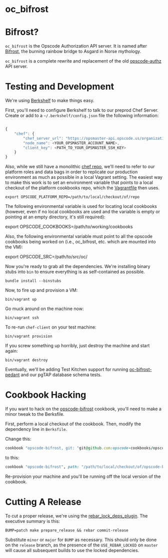oc_bifrost
========

Bifrost?
=========

`oc_bifrost` is the Opscode Authorization API server.  It is named
after [Bifrost][], the burning rainbow bridge to Asgard in Norse mythology.

`oc_bifrost` is a complete rewrite and replacement of the old
[opscode-authz][] API server.

[Bifrost]:http://en.wikipedia.org/wiki/Bifrost
[opscode-authz]:https://github.com/opscode/opscode-authz

Testing and Development
=======================

We're using [Berkshelf][] to make things easy.

First, you'll need to configure Berkshelf to talk to our preprod Chef
Server.  Create or add to a `~/.berkshelf/config.json` file the
following information:

``` javascript

{
    "chef": {
        "chef_server_url": "https://opsmaster-api.opscode.us/organizations/preprod",
        "node_name": <YOUR_OPSMASTER_ACCOUNT_NAME>,
        "client_key": <PATH_TO_YOUR_OPSMASTER_SSH_KEY>
    }
}
```

Also, while we still have a monolithic [chef repo][], we'll need to
refer to our platform roles and data bags in order to replicate our
production environment as much as possible in a local Vagrant setting.
The easiest way to make this work is to set an environment variable
that points to a local checkout of the platform cookbooks repo, which
the [Vagrantfile](Vagrantfile) then uses.

```
export OPSCODE_PLATFORM_REPO=/path/to/local/checkout/of/repo
```

The following environmental variable is used for locating local cookbooks
(however, even if no local cookbooks are used and the variable is empty or
pointing at an empty directory, it's still required):

export OPSCODE_COOKBOOKS=/path/to/working/cookbooks

Also, the following environmental variable must point to all the opscode
cookbooks being worked on (i.e., oc_bifrost, etc. which are mounted into
the VM):

export OPSCODE_SRC=/path/to/src/oc/

Now you're ready to grab all the dependencies.  We're installing
binary stubs into `bin` to ensure everything is as self-contained as
possible.

```
bundle install --binstubs
```

Now, to fire up and provision a VM:

```
bin/vagrant up
```

Go muck around on the machine now:

```
bin/vagrant ssh
```

To re-run `chef-client` on your test machine:

```
bin/vagrant provision
```

If you screw something up horribly, just destroy the machine and start
again:

```
bin/vagrant destroy
```

Eventually, we'll be adding Test Kitchen support for running
[oc-bifrost-pedant][] and our pgTAP database schema tests.

Cookbook Hacking
================

If you want to hack on the [opscode-bifrost][] cookbook, you'll need to
make a minor tweak to the Berksfile.

First, perform a local checkout of the cookbook.  Then, modify the
dependency line in `Berksfile`.

Change this:

``` ruby
cookbook "opscode-bifrost, git: "git@github.com:opscode-cookbooks/opscode-bifrost"
```

to this:

``` ruby
cookbook "opscode-bifrost", path: "/path/to/local/checkout/of/opscode-bifrost"
```

Re-provision your machine and you'll be running off the local version
of the cookbook.

[Berkshelf]:http://berkshelf.com
[oc-bifrost-pedant]:https://github.com/opscode/oc-bifrost-pedant
[opscode-bifrost]:https://github.com/opscode-cookbooks/opscode-bifrost
[chef repo]:https://github.com/opscode/opscode-platform-cookbooks

Cutting A Release
=================

To cut a proper release, we're using the [rebar_lock_deps_plugin][].
The executive summary is this:

```
BUMP=patch make prepare_release && rebar commit-release
```

Substitute `minor` or `major` for `BUMP` as necessary.  This should
only be done on the `release` branch, as the presence of the
`USE_REBAR_LOCKED` on `master` will cause all subsequent builds to use
the locked dependencies.

[rebar_lock_deps_plugin]:https://github.com/seth/rebar_lock_deps_plugin

